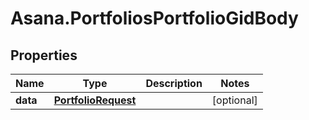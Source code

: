 # Asana.PortfoliosPortfolioGidBody

## Properties
Name | Type | Description | Notes
------------ | ------------- | ------------- | -------------
**data** | [**PortfolioRequest**](PortfolioRequest.md) |  | [optional] 
